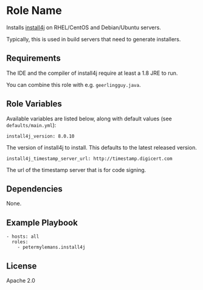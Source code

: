 Role Name
=========

Installs [install4j](https://www.ej-technologies.com/products/install4j/overview.html) on RHEL/CentOS and Debian/Ubuntu servers.

Typically, this is used in build servers that need to generate installers.

Requirements
------------

The IDE and the compiler of install4j require at least a 1.8 JRE to run.

You can combine this role with e.g. `geerlingguy.java`.

Role Variables
--------------

Available variables are listed below, along with default values (see `defaults/main.yml`):

`install4j_version: 8.0.10`

The version of install4j to install. This defaults to the latest released version.

`install4j_timestamp_server_url: http://timestamp.digicert.com`

The url of the timestamp server that is for code signing. 

Dependencies
------------

None.

Example Playbook
----------------

```
- hosts: all
  roles:
    - petermylemans.install4j
```

License
-------

Apache 2.0
